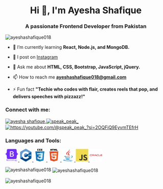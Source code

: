 <h1 align="center">Hi 👋, I'm Ayesha Shafique</h1>
<h3 align="center">A passionate Frontend Developer from Pakistan
 </h3>



<p align="left"> <img src="https://komarev.com/ghpvc/?username=ayeshashafique018&label=Profile%20views&color=0e75b6&style=flat" alt="ayeshashafique018" /> </p>

- 🌱 I’m currently learning **React, Node.js, and MongoDB.**

- 📝 I post on [Instagram](https://www.instagram.com/speak_peak_?igsh=c3B0MHdtN2xraXNm)

- 💬 Ask me about **HTML, CSS, Bootstrap, JavaScript, jQuery.**

- 📫 How to reach me **ayeshashafique018@gmail.com**

- ⚡ Fun fact **"Techie who codes with flair, creates reels that pop, and delivers speeches with pizzazz!"**

<h3 align="left">Connect with me:</h3>
<p align="left">
  <a href="https://www.linkedin.com/in/ayesha-shafique-2a786a194?utm_source=share&utm_campaign=share_via&utm_content=profile&utm_medium=android_app" target="blank">
    <img align="center" src="https://raw.githubusercontent.com/rahuldkjain/github-profile-readme-generator/master/src/images/icons/Social/linked-in-alt.svg" alt="ayesha shafique" height="30" width="40" />
  </a>
  
  <a href="https://instagram.com/speak_peak_" target="blank">
    <img align="center" src="https://raw.githubusercontent.com/rahuldkjain/github-profile-readme-generator/master/src/images/icons/Social/instagram.svg" alt="speak_peak_" height="30" width="40" />
  </a>
  <a href="https://youtube.com/@speak_peak_?si=2OQFiQ9EyvmTEfrH" target="blank">
    <img align="center" src="https://raw.githubusercontent.com/rahuldkjain/github-profile-readme-generator/master/src/images/icons/Social/youtube.svg" alt="https://youtube.com/@speak_peak_?si=2OQFiQ9EyvmTEfrH" height="30" width="40" />
  </a>
</p>

<h3 align="left">Languages and Tools:</h3>
<p align="left">
  <a href="https://getbootstrap.com" target="_blank" rel="noreferrer">
    <img src="https://raw.githubusercontent.com/devicons/devicon/master/icons/bootstrap/bootstrap-plain-wordmark.svg" alt="bootstrap" width="40" height="40"/>
  </a>
  <a href="https://www.w3schools.com/cpp/" target="_blank" rel="noreferrer">
    <img src="https://raw.githubusercontent.com/devicons/devicon/master/icons/cplusplus/cplusplus-original.svg" alt="cplusplus" width="40" height="40"/>
  </a>
  <a href="https://www.w3schools.com/css/" target="_blank" rel="noreferrer">
    <img src="https://raw.githubusercontent.com/devicons/devicon/master/icons/css3/css3-original-wordmark.svg" alt="css3" width="40" height="40"/>
  </a>
  <a href="https://www.w3.org/html/" target="_blank" rel="noreferrer">
    <img src="https://raw.githubusercontent.com/devicons/devicon/master/icons/html5/html5-original-wordmark.svg" alt="html5" width="40" height="40"/>
  </a>
  <a href="https://www.java.com" target="_blank" rel="noreferrer">
    <img src="https://raw.githubusercontent.com/devicons/devicon/master/icons/java/java-original.svg" alt="java" width="40" height="40"/>
  </a>
  <a href="https://developer.mozilla.org/en-US/docs/Web/JavaScript" target="_blank" rel="noreferrer">
    <img src="https://raw.githubusercontent.com/devicons/devicon/master/icons/javascript/javascript-original.svg" alt="javascript" width="40" height="40"/>
  </a>
  <a href="https://www.oracle.com/" target="_blank" rel="noreferrer">
    <img src="https://raw.githubusercontent.com/devicons/devicon/master/icons/oracle/oracle-original.svg" alt="oracle" width="40" height="40"/>
  </a>
</p>

<p><img align="left" src="https://github-readme-stats.vercel.app/api/top-langs?username=ayeshashafique018&show_icons=true&locale=en&layout=compact" alt="ayeshashafique018" /></p>

<p>&nbsp;<img align="center" src="https://github-readme-stats.vercel.app/api?username=ayeshashafique018&show_icons=true&locale=en" alt="ayeshashafique018" /></p>

<p><img align="center" src="https://github-readme-streak-stats.herokuapp.com/?user=ayeshashafique018&" alt="ayeshashafique018" /></p>
